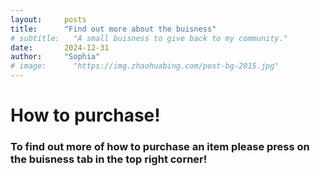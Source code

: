 ```yaml
---
layout:     posts
title:      "Find out more about the buisness"
# subtitle:   "A small buisness to give back to my community."
date:       2024-12-31
author:     "Sophia"
# image:      "https://img.zhaohuabing.com/post-bg-2015.jpg"
---
```


# How to purchase!

### To find out more of how to purchase an item please press on the buisness tab in the top right corner! 